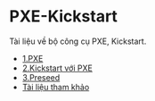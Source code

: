 # PXE-Kickstart
Tài liệu về bộ công cụ PXE, Kickstart.  

- [1.PXE](docs/PXE.md)
- [2.Kickstart với PXE](docs/Kickstart-voi-PXE.md)
- [3.Preseed](docs/Preseed.md)
- [Tài liệu tham khảo](docs/Tai-lieu-tham-khao.md)

